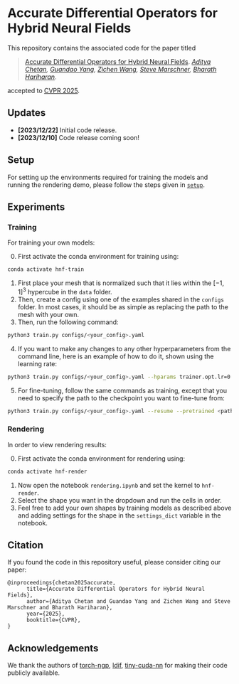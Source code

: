 # Accurate Differential Operators for Hybrid Neural Fields

This repository contains the associated code for the paper titled

>[Accurate Differential Operators for Hybrid Neural Fields](https://arxiv.org/abs/2312.05984). *[Aditya Chetan](https://justachetan.github.io), [Guandao Yang](https://www.guandaoyang.com/), [Zichen Wang](https://zichenwang01.github.io/), [Steve Marschner](https://www.cs.cornell.edu/~srm/), [Bharath Hariharan](https://www.cs.cornell.edu/~bharathh/)*.

accepted to [CVPR 2025](https://cvpr.thecvf.com/).


## Updates

- **[2023/12/22]** Initial code release.
- **[2023/12/10]** Code release coming soon!

## Setup

For setting up the environments required for training the models and running the rendering demo, please follow the steps given in [`setup`](setup/README.md).

## Experiments

### Training

For training your own models: 

0. First activate the conda environment for training using:
```bash
conda activate hnf-train
```
1. First place your mesh that is normalized such that it lies within the $[-1, 1]^3$ hypercube in the `data` folder. 
2. Then, create a config using one of the examples shared in the `configs` folder. In most cases, it should be as simple as replacing the path to the mesh with your own.
3. Then, run the following command:
```bash
python3 train.py configs/<your_config>.yaml
```
4. If you want to make any changes to any other hyperparameters from the command line, here is an example of how to do it, shown using the learning rate:
```bash
python3 train.py configs/<your_config>.yaml --hparams trainer.opt.lr=0.001
```
5. For fine-tuning, follow the same commands as training, except that you need to specify the path to the checkpoint you want to fine-tune from:
```bash 
python3 train.py configs/<your_config>.yaml --resume --pretrained <path_to_checkpoint>
```

### Rendering

In order to view rendering results:


0. First activate the conda environment for rendering using:
```bash
conda activate hnf-render
```
1. Now open the notebook `rendering.ipynb` and set the kernel to `hnf-render`.
2. Select the shape you want in the dropdown and run the cells in order. 
3. Feel free to add your own shapes by training models as described above and adding settings for the shape in the `settings_dict` variable in the notebook.



## Citation

If you found the code in this repository useful, please consider citing our paper:

```
@inproceedings{chetan2025accurate,
      title={Accurate Differential Operators for Hybrid Neural Fields}, 
      author={Aditya Chetan and Guandao Yang and Zichen Wang and Steve Marschner and Bharath Hariharan},
      year={2025},
      booktitle={CVPR},
}
```

## Acknowledgements

We thank the authors of [torch-ngp](https://github.com/ashawkey/torch-ngp), [ldif](https://github.com/google/ldif), [tiny-cuda-nn](https://github.com/NVlabs/tiny-cuda-nn) for making their code publicly available. 
